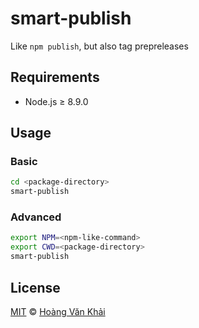 # smart-publish

Like `npm publish`, but also tag prepreleases

## Requirements

* Node.js ≥ 8.9.0

## Usage

### Basic

```sh
cd <package-directory>
smart-publish
```

### Advanced

```sh
export NPM=<npm-like-command>
export CWD=<package-directory>
smart-publish
```

## License

[MIT](https://git.io/vhaEz) © [Hoàng Văn Khải](https://github.com/KSXGitHub)
